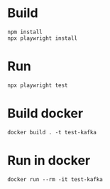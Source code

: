 
# Build

```
npm install
npx playwright install
```

# Run

```
npx playwright test
```

# Build docker

```
docker build . -t test-kafka
```

# Run in docker

```
docker run --rm -it test-kafka
```
